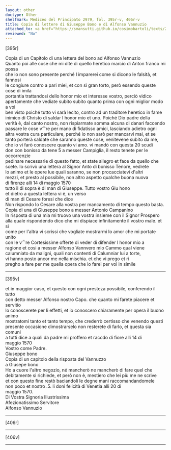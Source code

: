 ```yaml
---
layout: other
doctype: Other
shelfmark: Mediceo del Principato 2979, fol. 395r-v, 406r-v
title: Copia di lettere di Giuseppe Bono e di Alfonso Vannuzio
attached_to: <a href="https://smansutti.github.io/cosimobartoli/texts/2979_159/">2979_159</a>
reviewed: "No"
---
```


[395r]  
  
  
Copia di un Capitolo di una lettera del bono ad Alfonso Vannuzio  
Quanto poi alle cose che mi dite di quello heretico marcio di Anton franco mi possa  
che io non sono presente perché l imparerei come si dicono le falsità, et fannosi  
le congiure contro a pari miei, et con sì gran torto, però essendo queste cose di imila  
portantia trattandosi dello honor mio et interesse vostro, perciò vidico  
apertamente che vediate subito subito quanto prima con ogni miglior modo a voi  
ben visto poiché tutto vi sarà lecito, contro ad un traditore heretico in fame  
inimico di Christo di saldar l honor mio et uno. Poiché Dio padre della  
verità è, dal canto nostro, non rispiarmate somma alcuna di danari faccendo  
passare le cose v⁀re per mano di fidatisso amici, lasciando adietro ogni  
altra vostra cura particulare, perché io non sarò per mancarvi mai, et se  
tanto porterà saldate che saranno queste cose, venitevene subito da me,  
che io vi farò conoscere quanto vi amo. vi mandò con questa 20 scudi  
don con bonisso da tene 5 a messer Campiglia, il resto tenete per le occorrenzie  
pedinare necessarie di questo fatto, et state allegro et face da quello che  
scete. Io scrivò una lettera al Signor Anto di bonisso Tenore, vedrete  
lo animo et le opere lue quali saranno, se non procacciatevi d'altri  
mezzi, et presto al possibile, non altro aspetto qualche buona nuova  
di firenze alli 14 di maggio 1570  
tutto il di sopra è di man di Giuseppe. Tutto vostro Giu hono  
et dietro a questa lettera vi è, un verso  
di man di Cesare foresi che dice  
Non rispondo Io Cesare alla vostra per mancamento di tempo questo basta.  
Copia di una di Giuseppe bono a messer Antonio Campanino  
In risposta di una mia mi truovo una vostra insieme con il Signor Prospero  
alla quale rispondendo dico che mi dispiace infinitamente il vostro male. et si  
come per l'altra vi scrissi che vogliate mostrarmi lo amor che mi portate unito  
con le v⁀re Cortesissime offerte di veder di difender l honor mio a  
ragione et cosi a messer Alfonso Vannvero mio Cammo qual viene  
calumniato da maligni, quali non contenti di Calumniar lui a torte,  
vi hanno posto ancor me nella mischia. et che vi prego et ri  
pregho a fare per me quella opera che io farei per voi in simile  
  
---  

[395v]  
  
  
et in maggior caso, et questo con ogni presteza possibile, conferendo il tutto  
con detto messer Alfonso nostro Capo. che quanto mi farete piacere et servitio  
lo conoscerete per li effetti, et io conoscero chiaramente per opera il buono animo  
mostratomi tanto et tanto tempo, che crederrò certisso che venendo questi  
presente occasione dimostrarselo non resterete di farlo, et questa sia comuni  
a tutti dice a quali da padre mi proffero et raccdo di fiore alli 14 di  
maggio 1570  
Vostro come Padre.  
Giuseppe bono  
Copia di un capitolo della risposta del Vannuzzo  
a Giusepe bono  
Ho a cuore l'altro negozio, né mancherò ne mancherò di fare quel che  
debitamente si richiede, et però non è, mestiero che lei più me ne scrive  
et con questo fine restò baciandoli le degne mani raccomandandomele  
non poco et nostro .5. li doni felicità di Venetia alli 20 di  
maggio 1570.  
Di Vostra Signoria Illustrissima  
Afezionatissimo Servitore  
Alfonso Vannuzio  
  
---  

[406r]  
  
  
  
---  

[406v]  
  
  
  
---  

